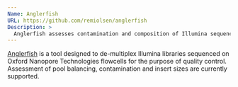 ```yaml
---
Name: Anglerfish
URL: https://github.com/remiolsen/anglerfish
Description: >
  Anglerfish assesses contamination and composition of Illumina sequencing libraries based on a Nanopore trial sequencing with high concordance. 
---
```


[Anglerfish](https://github.com/remiolsen/anglerfish) is a tool designed to de-multiplex Illumina libraries sequenced on Oxford Nanopore Technologies flowcells for the purpose of quality control. Assessment of pool balancing, contamination and insert sizes are currently supported.
